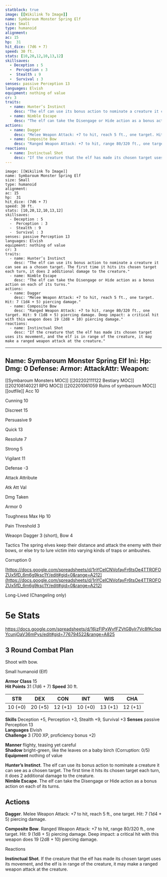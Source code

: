 ```yaml
---
statblock: true
image: [[Wikilink To Image]]
name: Symbaroum Monster Spring Elf
size: Small
type: humanoid
alignment:
ac: 15
hp:  31
hit_dice: (7d6 + 7)
speed: 30 ft.
stats: [10,20,12,10,13,12]
skillsaves:
  - Deception : 5
  -  Perception : 3
  -  Stealth : 9
  -  Survival : 3
senses: passive Perception 13
languages: Elvish
equipment: nothing of value
cr: 3
traits:
  - name: Hunter’s Instinct
    desc: "The elf can use its bonus action to nominate a creature it can see as a chosen target. The first time it hits its chosen target each turn, it does 2 additional damage to the creature."
  - name: Nimble Escape
    desc: "The elf can take the Disengage or Hide action as a bonus action on each of its turns."
actions:
  - name: Dagger
    desc: "Melee Weapon Attack: +7 to hit, reach 5 ft., one target. Hit: 7 (1d4 + 5) piercing damage."
  - name: Composite Bow
    desc: "Ranged Weapon Attack: +7 to hit, range 80/320 ft., one target. Hit: 9 (1d8 + 5) piercing damage. Deep impact: a critical hit with this weapon does 19 (2d8 + 10) piercing damage."
reactions:
  - name: Instinctual Shot
    desc: "If the creature that the elf has made its chosen target uses its movement, and the elf is in range of the creature, it may make a ranged weapon attack at the creature."
---
```

```statblock
image: [[Wikilink To Image]]
name: Symbaroum Monster Spring Elf
size: Small
type: humanoid
alignment:
ac: 15
hp:  31
hit_dice: (7d6 + 7)
speed: 30 ft.
stats: [10,20,12,10,13,12]
skillsaves:
  - Deception : 5
  -  Perception : 3
  -  Stealth : 9
  -  Survival : 3
senses: passive Perception 13
languages: Elvish
equipment: nothing of value
cr: 3
traits:
  - name: Hunter’s Instinct
    desc: "The elf can use its bonus action to nominate a creature it can see as a chosen target. The first time it hits its chosen target each turn, it does 2 additional damage to the creature."
  - name: Nimble Escape
    desc: "The elf can take the Disengage or Hide action as a bonus action on each of its turns."
actions:
  - name: Dagger
    desc: "Melee Weapon Attack: +7 to hit, reach 5 ft., one target. Hit: 7 (1d4 + 5) piercing damage."
  - name: Composite Bow
    desc: "Ranged Weapon Attack: +7 to hit, range 80/320 ft., one target. Hit: 9 (1d8 + 5) piercing damage. Deep impact: a critical hit with this weapon does 19 (2d8 + 10) piercing damage."
reactions:
  - name: Instinctual Shot
    desc: "If the creature that the elf has made its chosen target uses its movement, and the elf is in range of the creature, it may make a ranged weapon attack at the creature."
```
---
Name: Symbaroum Monster Spring Elf
Ini: 
Hp: 
Dmg: 0
Defense: 
Armor: 
AttackAttr: 
Weapon: 
---
[[Symbaroum Monsters MOC]]
[[202202111122 Bestiary MOC]]
[[202108140221 RPG MOC]]
[[202201061059 Ruins of symbaroum MOC]]
[[outfile]]
Acc 10

Cunning 10

Discreet 15

Persuasive 9

Quick 13

Resolute 7

Strong 5

Vigilant 11

Defense -3

Attack Attribute

Atk Att Val

Dmg Taken

Armor 0

Toughness Max Hp 10

Pain Threshold 3

Weaopn Dagger 3 (short), Bow 4

Tactics The spring elves keep their distance and attack the enemy with their bows, or else try to lure victim into varying kinds of traps or ambushes.

Corruption 0

[https://docs.google.com/spreadsheets/d/1nYCeICNVofayFr6tsOe4TTROFOZUx5fD_6m6g9ksc1Y/edit#gid=0&range=A212](https://docs.google.com/spreadsheets/d/1nYCeICNVofayFr6tsOe4TTROFOZUx5fD_6m6g9ksc1Y/edit#gid=0&range=A212)

Long-Lived (Changeling only)

# 5e Stats 
https://docs.google.com/spreadsheets/d/16jzFlPxWvfFZVtGBylr7Vc8fKc1qqYcunjOaV36mPys/edit#gid=776794522&range=A825
## 3 Round Combat Plan
Shoot with bow. 
 

Small humanoid (Elf)
 

**Armor Class** 15  
**Hit Points** 31 (7d6 + 7) 
**Speed** 30 ft.

 

| STR     | DEX     | CON     | INT     | WIS     | CHA     |
| ------- | ------- | ------- | ------- | ------- | ------- |
| 10 (+0) | 20 (+5) | 12 (+1) | 10 (+0) | 13 (+1) | 12 (+1) |

 

**Skills** Deception +5, Perception +3, Stealth +9, Survival +3 
**Senses** passive Perception 13  
**Languages** Elvish  
**Challenge** 3 (700 XP, proficiency bonus +2)

**Manner** flighty, teasing yet careful  
**Shadow** bright-green, like the leaves on a baby birch (Corruption: 0/5)
**Equipment** nothing of value


**Hunter’s Instinct**. The elf can use its bonus action to nominate a creature it can see as a chosen target. The first time it hits its chosen target each turn, it does 2 additional damage to the creature.  
**Nimble Escape**. The elf can take the Disengage or Hide action as a bonus action on each of its turns.

## Actions

**Dagger**. Melee Weapon Attack: +7 to hit, reach 5 ft., one target. Hit: 7 (1d4 + 5) piercing damage.

**Composite Bow**. Ranged Weapon Attack: +7 to hit, range 80/320 ft., one target. Hit: 9 (1d8 + 5) piercing damage. Deep impact: a critical hit with this weapon does 19 (2d8 + 10) piercing damage.

Reactions

**Instinctual Shot**. If the creature that the elf has made its chosen target uses its movement, and the elf is in range of the creature, it may make a ranged weapon attack at the creature.


